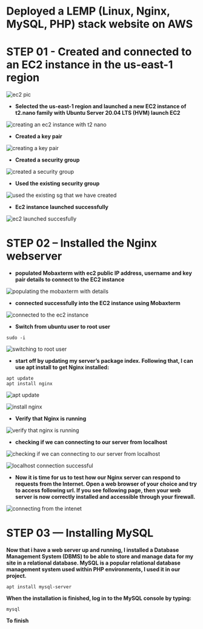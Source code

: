 
# Deployed a LEMP (Linux, Nginx, MySQL, PHP) stack website on AWS

# STEP 01 - Created and connected to an EC2 instance in the us-east-1 region

![ec2 pic](https://github.com/titusnangitech/LEMP-web-stack-implementation-project/assets/128609800/f43b1685-2d20-4b4d-b811-598b7960532c)

- **Selected the us-east-1 region and launched a new EC2 instance of t2.nano family with Ubuntu Server 20.04 LTS (HVM) launch EC2**

![creating an ec2 instance with t2 nano](https://github.com/titusnangitech/LEMP-web-stack-implementation-project/assets/128609800/67ef9089-e6f1-47c8-aa34-a8b757c75876)

- **Created a key pair**

![creating a key pair](https://github.com/titusnangitech/LEMP-web-stack-implementation-project/assets/128609800/2a786407-a7dc-4453-9aad-1b71c6e82796)

- **Created a security group**

![created a security group](https://github.com/titusnangitech/LEMP-web-stack-implementation-project/assets/128609800/f75c3051-822c-45b6-9c1e-c27bc34dcddc)

- **Used the existing security group**

![used the existing sg that we have created](https://github.com/titusnangitech/LEMP-web-stack-implementation-project/assets/128609800/09b6ee80-17ce-4606-8996-ff6b6a5efbfd)

- **Ec2 instance launched successfully**

![ec2 launched succesfully](https://github.com/titusnangitech/LEMP-web-stack-implementation-project/assets/128609800/50e3eced-4a1e-4de3-aa48-5b3b091e3be2)

# STEP 02 – Installed the Nginx webserver

- **populated Mobaxterm with ec2 public IP address, username and key pair details to connect to the EC2 instance**

![populating the mobaxterm with details](https://github.com/titusnangitech/LEMP-web-stack-implementation-project/assets/128609800/547bbb00-0465-40ce-a286-9792cd318fc8)



- **connected successfully into the EC2 instance using Mobaxterm**

![connected to the ec2 instance](https://github.com/titusnangitech/LEMP-web-stack-implementation-project/assets/128609800/f09d2a1a-68d9-47f5-9b24-efc6f5ef52b5)

- **Switch from ubuntu user to root user**

 ```
sudo -i

```
  
  
![switching to root user](https://github.com/titusnangitech/LEMP-web-stack-implementation-project/assets/128609800/cb88f52e-dc1e-4b4d-90f4-49387d12c203)

- **start off by updating my server’s package index. Following that, I can use apt install to get Nginx installed:**

```
apt update
apt install nginx
```
![apt update](https://github.com/titusnangitech/LEMP-web-stack-implementation-project/assets/128609800/cd192bec-dd02-46f5-a709-5a5e7947239f)

![install nginx](https://github.com/titusnangitech/LEMP-web-stack-implementation-project/assets/128609800/642531de-b1e9-4089-8bf1-a3806e81ee4e)


- **Verify that Nginx is running**

![verify that nginx is running](https://github.com/titusnangitech/LEMP-web-stack-implementation-project/assets/128609800/effc6966-8ea9-41bd-a3b5-7062f148d2aa)

  
- **checking if we can connecting to our server from localhost**

![checking if we can connecting to our server from localhost](https://github.com/titusnangitech/LEMP-web-stack-implementation-project/assets/128609800/059f5fb4-552f-4408-a3e7-bccff7379dac)

![localhost connection successful](https://github.com/titusnangitech/LEMP-web-stack-implementation-project/assets/128609800/39a163ac-e048-4fd6-bdec-8df22487daff)

- **Now it is time for us to test how our Nginx server can respond to requests from the Internet. Open a web browser of your choice and try to access following url. If you see following page, then your web server is now correctly installed and accessible through your firewall.**

  
![connecting from the intenet](https://github.com/titusnangitech/LEMP-web-stack-implementation-project/assets/128609800/1997cf0a-89a1-49a8-8ded-ad0ba2f3f874)

# STEP 03 — Installing MySQL

**Now that i have a web server up and running, I installed a Database Management System (DBMS) to be able to store and manage data for my site in a relational database. MySQL is a popular relational database management system used within PHP environments, I used it in our project.**

```
apt install mysql-server
```

**When the installation is finished, log in to the MySQL console by typing:**
```
mysql
```
**To finish**

